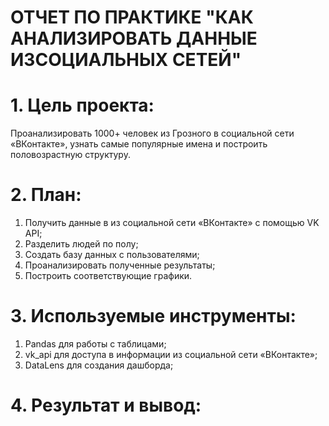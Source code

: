 # ОТЧЕТ ПО ПРАКТИКЕ "КАК АНАЛИЗИРОВАТЬ ДАННЫЕ ИЗСОЦИАЛЬНЫХ СЕТЕЙ"

# 1. Цель проекта:
Проанализировать 1000+ человек из Грозного в социальной сети «ВКонтакте», узнать самые популярные имена и построить половозрастную структуру.


# 2.	План:
1) Получить данные в из социальной сети «ВКонтакте» с помощью VK API;
2) Разделить людей по полу;
3) Создать базу данных с пользователями;
4) Проанализировать полученные результаты;
5) Построить соответствующие графики.

# 3.	Используемые инструменты:
1) Pandas для работы с таблицами;
2) vk_api для доступа в информации из социальной сети «ВКонтакте»;
3) DataLens для создания дашборда;

# 4.	Результат и вывод:
